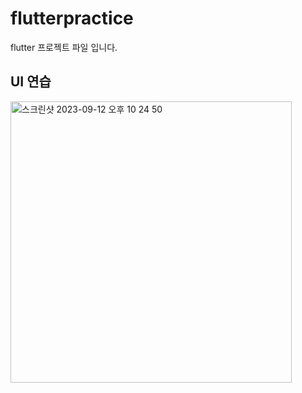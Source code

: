 # flutterpractice

flutter 프로젝트 파일 입니다.

## UI 연습

<img width="450" alt="스크린샷 2023-09-12 오후 10 24 50" src="https://github.com/thingineeer/FLUTTER-WIL/assets/88179341/595f88fd-0807-48a6-96d9-07bb4241807e">
